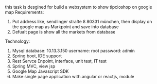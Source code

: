 this task is desgined for build a websystem to show tipcioshop on google map
Requirements:
1. Put address like, sendlinger straße 8 80331 münchen, then display on the google map as Markpoint and save into database
2. Defualt page is show all the markets from database


Technology: 
1. Mysql database: 10.13.3.150  username: root  password: admin
2. Spring boot, IDE support
3. Rest Servce Enpoint, interface, unit test, IT test
4. Spring MVC, view jsp
5. Google Map Javascript SDK
6. Make single page application with angular or reactjs, module

